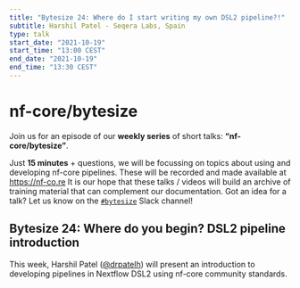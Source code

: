 ```yaml
---
title: "Bytesize 24: Where do I start writing my own DSL2 pipeline?!"
subtitle: Harshil Patel - Seqera Labs, Spain
type: talk
start_date: "2021-10-19"
start_time: "13:00 CEST"
end_date: "2021-10-19"
end_time: "13:30 CEST"
---
```


# nf-core/bytesize

Join us for an episode of our **weekly series** of short talks: **“nf-core/bytesize”**.

Just **15 minutes** + questions, we will be focussing on topics about using and developing nf-core pipelines.
These will be recorded and made available at <https://nf-co.re>
It is our hope that these talks / videos will build an archive of training material that can complement our documentation. Got an idea for a talk? Let us know on the [`#bytesize`](https://nfcore.slack.com/channels/bytesize) Slack channel!

## Bytesize 24: Where do you begin? DSL2 pipeline introduction

This week, Harshil Patel ([@drpatelh](http://github.com/drpatelh/)) will present an introduction to developing pipelines in Nextflow DSL2 using nf-core community standards.
